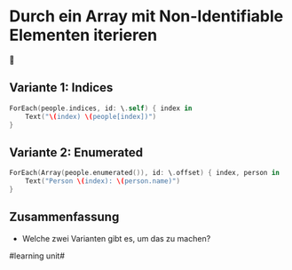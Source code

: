 # Durch ein Array mit Non-Identifiable Elementen iterieren
🔁

## Variante 1: Indices
```swift
ForEach(people.indices, id: \.self) { index in
	Text("\(index) \(people[index])")
}
```

## Variante 2: Enumerated
```swift
ForEach(Array(people.enumerated()), id: \.offset) { index, person in
    Text("Person \(index): \(person.name)")
}
```


## Zusammenfassung
- Welche zwei Varianten gibt es, um das zu machen?

#learning unit#